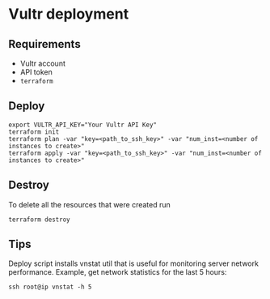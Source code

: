 # Vultr deployment

## Requirements

* Vultr account
* API token
* `terraform`

## Deploy


```
export VULTR_API_KEY="Your Vultr API Key"
terraform init
terraform plan -var "key=<path_to_ssh_key>" -var "num_inst=<number of instances to create>"
terraform apply -var "key=<path_to_ssh_key>" -var "num_inst=<number of instances to create>"
```

## Destroy

To delete all the resources that were created run

```
terraform destroy
```

## Tips

Deploy script installs vnstat util that is useful for monitoring server network performance.
Example, get network statistics for the last 5 hours:

```
ssh root@ip vnstat -h 5
```
